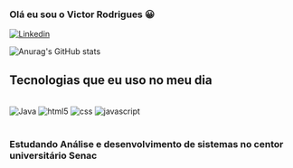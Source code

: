 ### Olá eu sou o Victor Rodrigues 😀


[![Linkedin](https://img.shields.io/badge/LinkedIn-0077B5?style=for-the-badge&logo=linkedin&logoColor=white)](https://www.linkedin.com/in/victor-rodrigues-silva-43a83b21/)


![Anurag's GitHub stats](https://github-readme-stats.vercel.app/api?username=Victor3425&show_icons=true&theme=radical)

## Tecnologias que eu uso no meu dia

<div style = "display: inline_block"><br/>
<img aling = "center" alt= "Java" src="https://img.shields.io/badge/Java-ED8B00?style=for-the-badge&logo=java&logoColor=white"/>
  <img aling = "center" alt = "html5" src="https://img.shields.io/badge/HTML5-E34F26?style=for-the-badge&logo=html5&logoColor=white"/>
       <img aling = "center" alt = "css" src="https://img.shields.io/badge/CSS-239120?&style=for-the-badge&logo=css3&logoColor=white"/>
  <img aling = "center" alt = "javascript" src="https://img.shields.io/badge/JavaScript-F7DF1E?style=for-the-badge&logo=javascript&logoColor=black"/>
</div></br>

### Estudando Análise e desenvolvimento de sistemas no centor universitário Senac
